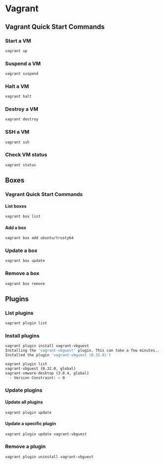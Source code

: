 # Vagrant

##  Vagrant Quick Start Commands

### Start a VM

```bash
vagrant up
```

### Suspend a VM

```bash
vagrant suspend
```

### Halt a VM

```bash
vagrant halt
```

### Destroy a VM

```bash
vagrant destroy
```

### SSH a VM

```bash
vagrant ssh
```

### Check VM status 

```bash
vagrant status
```

## Boxes

###  Vagrant Quick Start Commands

#### List boxes

```bash
vagrant box list
```

#### Add a box

```bash
vagrant box add ubuntu/trusty64
```

### Update a box

```bash
vagrant box update
```

### Remove a box

```bash
vagrant box remove 
```

## Plugins

### List plugins

```bash
vagrant plugin list
```

### Install plugins

```bash
vagrant plugin install vagrant-vbguest
Installing the 'vagrant-vbguest' plugin. This can take a few minutes...
Installed the plugin 'vagrant-vbguest (0.32.0)'!
```

```bash
vagrant plugin list
vagrant-vbguest (0.32.0, global)
vagrant-vmware-desktop (3.0.4, global)
  - Version Constraint: > 0
```

### Update plugins

#### Update all plugins

```bash
vagrant plugin update
```

#### Update a specific plugin

```bash
vagrant plugin update vagrant-vbguest
```

### Remove a plugin

```bash
vagrant plugin uninstall vagrant-vbguest
```